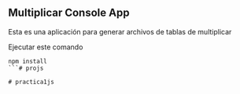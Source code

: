 

## Multiplicar Console App

Esta es una aplicación para generar archivos de tablas de multiplicar

Ejecutar este comando

```
npm install
```#   p r o j s  
 #   p r a c t i c a 1 j s  
 